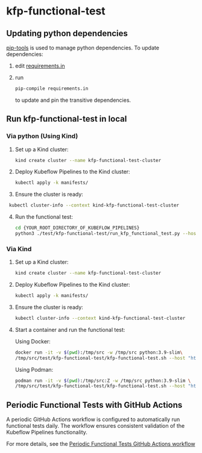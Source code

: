 # kfp-functional-test

## Updating python dependencies

[pip-tools](https://github.com/jazzband/pip-tools) is used to manage python
dependencies. To update dependencies:
1. edit [requirements.in](requirements.in)
1. run

    ```bash
    pip-compile requirements.in
    ```
    to update and pin the transitive dependencies.

## Run kfp-functional-test in local

### Via python (Using Kind)

1.  Set up a Kind cluster:
    
    ```bash 
    kind create cluster --name kfp-functional-test-cluster
    ```

2.  Deploy Kubeflow Pipelines to the Kind cluster:

    ```bash
    kubectl apply -k manifests/
    ```

3.  Ensure the cluster is ready:

   ```bash
    kubectl cluster-info --context kind-kfp-functional-test-cluster
   ```

4.  Run the functional test:

    ```bash
    cd {YOUR_ROOT_DIRECTORY_OF_KUBEFLOW_PIPELINES}
    python3 ./test/kfp-functional-test/run_kfp_functional_test.py --host "http://localhost:8080"
    ```

### Via Kind

1.  Set up a Kind cluster:

    ```bash
    kind create cluster --name kfp-functional-test-cluster
    ```

2.  Deploy Kubeflow Pipelines to the Kind cluster:
   
    ```bash
    kubectl apply -k manifests/
    ```

3.  Ensure the cluster is ready:

    ```bash
    kubectl cluster-info --context kind-kfp-functional-test-cluster
    ```

4.  Start a container and run the functional test:
   
    Using Docker:
    ```bash
    docker run -it -v $(pwd):/tmp/src -w /tmp/src python:3.9-slim\
    /tmp/src/test/kfp-functional-test/kfp-functional-test.sh --host "http://localhost:8080"
    ```

    Using Podman:
    ```bash
    podman run -it -v $(pwd):/tmp/src:Z -w /tmp/src python:3.9-slim \
    /tmp/src/test/kfp-functional-test/kfp-functional-test.sh --host "http://localhost:8080"
    ```


## Periodic Functional Tests with GitHub Actions

A periodic GitHub Actions workflow is configured to automatically run functional tests daily. The workflow ensures consistent validation of the Kubeflow Pipelines functionality.

For more details, see the [Periodic Functional Tests GitHub Actions workflow](https://github.com/kubeflow/pipelines/blob/master/.github/workflows/periodic.yml)

